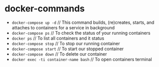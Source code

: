 # docker-commands
- `docker-compose up -d`
// This command builds, (re)creates, starts, and attaches to containers for a service in background
- `docker-compose ps` // To check the status of your running containers
- `docker ps` // To list all containers and it status
- `docker-compose stop` // To stop our running container
- `docker-compose start` // To start our stopped container
- `docker-compose down` // To delete our container
- `docker exec -ti container-name bash` // To open containers terminal
